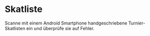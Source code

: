 # Skatliste
Scanne mit einem Android Smartphone handgeschriebene Turnier-Skatlisten ein und überprüfe sie auf Fehler.
